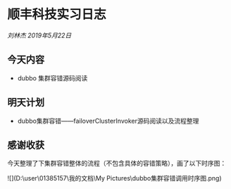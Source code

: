 # 顺丰科技实习日志

*刘林杰 2019年5月22日*

## 今天内容

- dubbo 集群容错源码阅读

## 明天计划

- dubbo集群容错——failoverClusterInvoker源码阅读以及流程整理

## 感谢收获

今天整理了下集群容错整体的流程（不包含具体的容错策略），画了以下时序图：

![](D:\user\01385157\我的文档\My Pictures\dubbo集群容错调用时序图.png)

